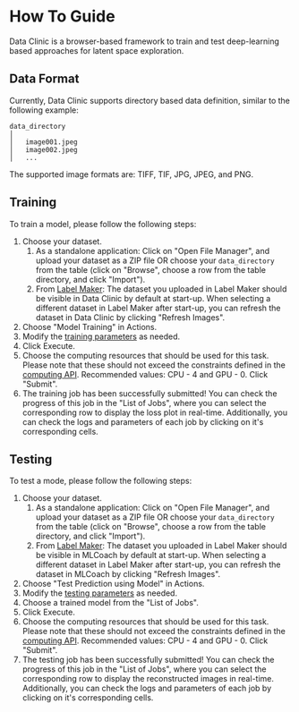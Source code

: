 # How To Guide

Data Clinic is a browser-based framework to train and test deep-learning based approaches for 
latent space exploration.

## Data Format
Currently, Data Clinic supports directory based data definition, similar to the following
example:

```
data_directory
│
│   image001.jpeg
│   image002.jpeg
│   ...

```

The supported image formats are: TIFF, TIF, JPG, JPEG, and PNG.

## Training
To train a model, please follow the following steps:

1. Choose your dataset.
   1. As a standalone application: Click on "Open File Manager", and upload your dataset 
   as a ZIP file OR choose your `data_directory` from the table (click on "Browse",
   choose a row from the table directory, and click "Import").
   2. From [Label Maker](https://github.com/mlexchange/mlex_dash_labelmaker_demo): The 
   dataset you uploaded in Label Maker should be visible in Data Clinic by default at start-up.
   When selecting a different dataset in Label Maker after start-up, you can refresh the 
   dataset in Data Clinic by clicking "Refresh Images".
2. Choose "Model Training" in Actions.
3. Modify the [training parameters](./concepts.md) as needed.
4. Click Execute.
5. Choose the computing resources that should be used for this task. Please note that 
these should not exceed the constraints defined in the [computing API](https://github.com/mlexchange/mlex_computing_api).
Recommended values: CPU - 4 and GPU - 0. Click "Submit".
6. The training job has been successfully submitted! You can check the progress of this
job in the "List of Jobs", where you can select the corresponding row to display the loss
plot in real-time. Additionally, you can check the logs and parameters of each job by 
clicking on it's corresponding cells.

## Testing
To test a mode, please follow the following steps:

1. Choose your dataset.
   1. As a standalone application: Click on "Open File Manager", and upload your dataset 
   as a ZIP file OR choose your `data_directory` from the table (click on "Browse",
   choose a row from the table directory, and click "Import").
   2. From [Label Maker](https://github.com/mlexchange/mlex_dash_labelmaker_demo): The 
   dataset you uploaded in Label Maker should be visible in MLCoach by default at start-up.
   When selecting a different dataset in Label Maker after start-up, you can refresh the 
   dataset in MLCoach by clicking "Refresh Images".
2. Choose "Test Prediction using Model" in Actions.
3. Modify the [testing parameters](./concepts.md) as needed.
4. Choose a trained model from the "List of Jobs".
5. Click Execute.
6. Choose the computing resources that should be used for this task. Please note that 
these should not exceed the constraints defined in the [computing API](https://github.com/mlexchange/mlex_computing_api).
Recommended values: CPU - 4 and GPU - 0. Click "Submit".
7. The testing job has been successfully submitted! You can check the progress of this
job in the "List of Jobs", where you can select the corresponding row to display the 
reconstructed images in real-time. Additionally, you can check the logs and parameters 
of each job by clicking on it's corresponding cells.
